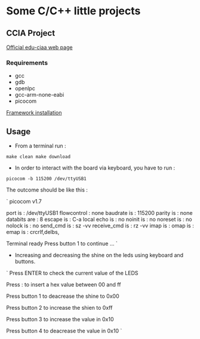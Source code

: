 # Some C/C++ little projects

## CCIA Project
[Official  edu-ciaa web page](http://www.proyecto-ciaa.com.ar/)

### Requirements
- gcc
- gdb
- openlpc
- gcc-arm-none-eabi
- picocom 

[ Framework installation ](http://www.proyecto-ciaa.com.ar/devwiki/doku.php?id=desarrollo:firmware:instalacion_sw)

## Usage
- From a terminal run :

`
make clean
make download
`

- In order to interact with the board via keyboard, you have to run :

`
picocom -b 115200 /dev/ttyUSB1
`

The outcome should be like this :

`
picocom v1.7

port is        : /dev/ttyUSB1
flowcontrol    : none
baudrate is    : 115200
parity is      : none
databits are   : 8
escape is      : C-a
local echo is  : no
noinit is      : no
noreset is     : no
nolock is      : no
send_cmd is    : sz -vv
receive_cmd is : rz -vv
imap is        : 
omap is        : 
emap is        : crcrlf,delbs,

Terminal ready
Press button 1 to continue ... 
`

- Increasing and decreasing the shine on the leds using keyboard and buttons.

`
Press ENTER to check the current value of the LEDS

Press : to insert a hex value between 00 and ff

Press button 1 to deacrease the shine to 0x00

Press button 2 to increase the shien to 0xff

Press button 3 to increase the value in 0x10

Press button 4 to deacrease the value in 0x10
`
